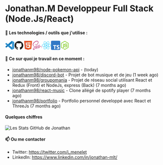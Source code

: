 # Jonathan.M Developpeur Full Stack (Node.Js/React)

#### 🔨 Les technologies / outils que j'utilise :

<div style="display: flex; margin-right: 20px;">
    <img width="30px" alt="logo visual studio code" src="./images/vscode-original.svg" />
    <img width="30px" alt="logo GitHub" src="./images/github-original.svg" />
    <img width="30px" alt="logo HTML5" src="./images/html5-original.svg" />
    <img width="30px" alt="logo SASS" src="./images/sass-original.svg" />
    <img width="30px" alt="logo React" src="./images/react-original.svg" />
    <img width="30px" alt="logo TypeScript" src="./images/typescript-original.svg" />
    <img width="30px" alt="logo node js" src="./images/nodejs-original.svg" />
</div>

#### 👷 Ce sur quoi je travail en ce moment :


- [jonathanm98/node-pokemon-api](https://github.com/jonathanm98/node-pokemon-api) -  (today)
- [jonathanm98/discord-bot](https://github.com/jonathanm98/discord-bot) - Projet de bot musique et de jeu (1 week ago)
- [jonathanm98/groupomania](https://github.com/jonathanm98/groupomania) - Projet de réseau social utilisant React et Redux (Front) et NodeJs, express (Back) (7 months ago)
- [jonathanm98/react-music](https://github.com/jonathanm98/react-music) - Clone allégé de spotify player (7 months ago)
- [jonathanm98/portfolio](https://github.com/jonathanm98/portfolio) - Portfolio personnel developpé avec React et ThreeJs (7 months ago)

#### Quelques chiffres 
![Les Stats GitHub de Jonathan](https://github-readme-stats.vercel.app/api?username=jonathanm98)

#### 📫 Ou me contacter

- Twitter: https://twitter.com/j_menelet
- LinkedIn: https://www.linkedin.com/in/jonathan-mlt/